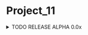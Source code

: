 # Project_11
<details><summary>TODO RELEASE ALPHA 0.0x</summary>
<p>

- [ ] ASSEMBLY:     add some operators and loops
- [x] DATABASE:     database sample connected and tested
- [ ] DATABASE:     design first RDBTest 
- [ ] DICTIONARY:   <del>complete symbols table for dictionary</del>
- [x] DICTIONARY:   improved string processing to send input translation
- [ ] FILESYSTEM:   environment monitor and filesystem hilevel control [OPTIONAL]
- [ ] FILESYSTEM:   enable sub-directoring
- [x] GUI:          framework connected
- [ ] GUI:          first interface for wrap the program and manage local version
- [x] INPUT:        insertion improved
- [ ] KERNEL:       map direct commands by keyboard https://learn.microsoft.com/en-us/windows/win32/inputdev/virtual-key-codes
- [x] machine_view: start sampling for conditional programming
- [x] machine_view: added method for handle windows frame to cv::Mat
- [x] machine_view: added method for create and display histograms
- [x] machine_view: added main method for parse frames, find matches, evaluate histograms
- [x] machine_view: added bootstrap
- [ ] UIX:          batch execution of scripts
- [ ] UIX:          edit existing file feature
- [ ] VOCAL RECOG:  start sampling [OPTIONAL]
</p>
</details>
